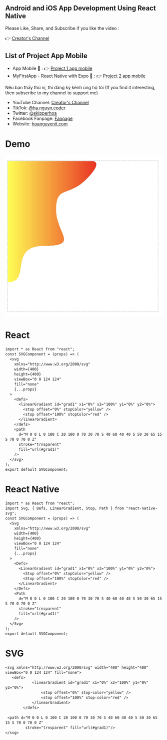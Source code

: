 ## Android and iOS App Development Using React Native
Please Like, Share, and Subscribe if you like the video : 

👉 [Creator's Channel](https://www.youtube.com/channel/UCBOZRctXJSg9YNLyddedASg?sub_confirmation=1)

## List of  Project App Mobile
- App Mobile 🚀 : 👉 [Project 1 app mobile](https://github.com/skipperhoa/Android-and-iOS-App-Development-Using-React-Native/tree/project1-mobile)
- MyFirstApp - React Native with Expo 🚀 : 👉 [Project 2 app mobile](https://github.com/skipperhoa/Android-and-iOS-App-Development-Using-React-Native/tree/project2-mobile)


Nếu bạn thấy thú vị, thì đăng ký kênh ủng hộ tôi (If you find it interesting, then subscribe to my channel to support me)
- YouTube Channel: [Creator's Channel](https://www.youtube.com/channel/UCBOZRctXJSg9YNLyddedASg?sub_confirmation=1)
- TikTok: [@ha.nguyn.coder](https://www.tiktok.com/@ha.nguyn.coder)
- Twitter: [@skipperhoa](https://x.com/skipperhoa)
- Facebook Fanpage: [Fanpage](https://www.facebook.com/profile.php?id=100049475056780)
- Website: [hoanguyenit.com](https://hoanguyenit.com)

# Demo
![hoanguyenit.com](https://github.com/skipperhoa/svg-tutorial/blob/river/river.jpg)

# React

```
import * as React from "react";
const SVGComponent = (props) => (
  <svg
    xmlns="http://www.w3.org/2000/svg"
    width={400}
    height={400}
    viewBox="0 0 124 124"
    fill="none"
    {...props}
  >
    <defs>
      <linearGradient id="grad1" x1="0%" x2="100%" y1="0%" y2="0%">
        <stop offset="0%" stopColor="yellow" />
        <stop offset="100%" stopColor="red" />
      </linearGradient>
    </defs>
    <path
      d="M 0 0 L 0 100 C 20 100 0 70 30 70 S 40 60 40 40 S 50 30 65 15 S 70 0 70 0 Z"
      stroke="trnsparent"
      fill="url(#grad1)"
    />
  </svg>
);
export default SVGComponent;
```

# React Native 

```
import * as React from "react";
import Svg, { Defs, LinearGradient, Stop, Path } from "react-native-svg";
const SVGComponent = (props) => (
  <Svg
    xmlns="http://www.w3.org/2000/svg"
    width={400}
    height={400}
    viewBox="0 0 124 124"
    fill="none"
    {...props}
  >
    <Defs>
      <LinearGradient id="grad1" x1="0%" x2="100%" y1="0%" y2="0%">
        <Stop offset="0%" stopColor="yellow" />
        <Stop offset="100%" stopColor="red" />
      </LinearGradient>
    </Defs>
    <Path
      d="M 0 0 L 0 100 C 20 100 0 70 30 70 S 40 60 40 40 S 50 30 65 15 S 70 0 70 0 Z"
      stroke="trnsparent"
      fill="url(#grad1)"
    />
  </Svg>
);
export default SVGComponent;
```

# SVG
```
<svg xmlns="http://www.w3.org/2000/svg" width="400" height="400" viewBox="0 0 124 124" fill="none">
   <defs>
            <linearGradient id="grad1" x1="0%" x2="100%" y1="0%" y2="0%">
                <stop offset="0%" stop-color="yellow" />
                <stop offset="100%" stop-color="red" />
            </linearGradient>
        </defs>

 <path d="M 0 0 L 0 100 C 20 100 0 70 30 70 S 40 60 40 40 S 50 30 65 15 S 70 0 70 0 Z"
         stroke="trnsparent" fill="url(#grad1)"/>
</svg>
```
